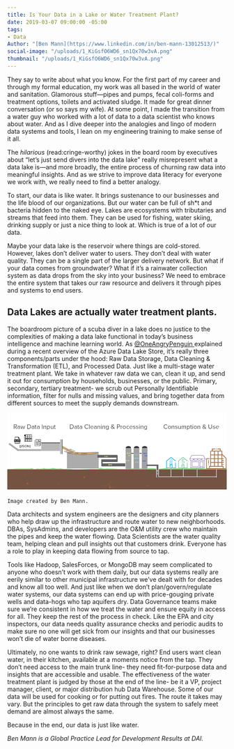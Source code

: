 ```yaml
---
title: Is Your Data in a Lake or Water Treatment Plant?
date: 2019-03-07 09:00:00 -05:00
tags:
- Data
Author: "[Ben Mann](https://www.linkedin.com/in/ben-mann-13012513/)"
social-image: "/uploads/1_KiGsfO6WD6_sn1Qx70w3vA.png"
thumbnail: "/uploads/1_KiGsfO6WD6_sn1Qx70w3vA.png"
---
```


They say to write about what you know. For the first part of my career and through my formal education, my work was all based in the world of water and sanitation. Glamorous stuff—pipes and pumps, fecal coli-forms and treatment options, toilets and activated sludge. It made for great dinner conversation (or so says my wife). At some point, I made the transition from a water guy who worked with a lot of data to a data scientist who knows about water. And as I dive deeper into the analogies and lingo of modern data systems and tools, I lean on my engineering training to make sense of it all.

The *hilarious* (read:cringe-worthy) jokes in the board room by executives about “let’s just send divers into the data lake” really misrepresent what a data lake is—and more broadly, the entire process of churning raw data into meaningful insights. And as we strive to improve data literacy for everyone we work with, we really need to find a better analogy.

To start, our data is like water. It brings sustenance to our businesses and the life blood of our organizations. But our water can be full of sh\*t and bacteria hidden to the naked eye. Lakes are ecosystems with tributaries and streams that feed into them. They can be used for fishing, water skiing, drinking supply or just a nice thing to look at. Which is true of a lot of our data.

Maybe your data lake is the reservoir where things are cold-stored. However, lakes don’t deliver water to users. They don’t deal with water quality. They can be a single part of the larger delivery network. But what if your data comes from groundwater? What if it’s a rainwater collection system as data drops from the sky into your business? We need to embrace the entire system that takes our raw resource and delivers it through pipes and systems to end users.

## Data Lakes are actually water treatment plants.

The boardroom picture of a scuba diver in a lake does no justice to the complexities of making a data lake functional in today’s business intelligence and machine learning world. As [@OneAngryPenguin ](https://twitter.com/oneangrypenguin)explained during a recent overview of the Azure Data Lake Store, it’s really three components/parts under the hood: Raw Data Storage, Data Cleaning & Transformation (ETL), and Processed Data. Just like a multi-stage water treatment plant. We take in whatever raw data we can, clean it up, and send it out for consumption by households, businesses, or the public. Primary, secondary, tertiary treatment- we scrub out Personally Identifiable information, filter for nulls and missing values, and bring together data from different sources to meet the supply demands downstream.

![1_KiGsfO6WD6_sn1Qx70w3vA.png](/uploads/1_KiGsfO6WD6_sn1Qx70w3vA.png)

`Image created by Ben Mann.`

Data architects and system engineers are the designers and city planners who help draw up the infrastructure and route water to new neighborhoods. DBAs, SysAdmins, and developers are the O&M utility crew who maintain the pipes and keep the water flowing. Data Scientists are the water quality team, helping clean and pull insights out that customers drink. Everyone has a role to play in keeping data flowing from source to tap.

Tools like Hadoop, SalesForces, or MongoDB may seem complicated to anyone who doesn’t work with them daily, but our data systems really are eerily similar to other municipal infrastructure we’ve dealt with for decades and know all too well. And just like when we don’t plan/govern/regulate water systems, our data systems can end up with price-gouging private wells and data-hogs who tap aquifers dry. Data Governance teams make sure we’re consistent in how we treat the water and ensure equity in access for all. They keep the rest of the process in check. Like the EPA and city inspectors, our data needs quality assurance checks and periodic audits to make sure no one will get sick from our insights and that our businesses won’t die of water borne diseases.

Ultimately, no one wants to drink raw sewage, right? End users want clean water, in their kitchen, available at a moments notice from the tap. They don’t need access to the main trunk line- they need fit-for-purpose data and insights that are accessible and usable. The effectiveness of the water treatment plant is judged by those at the end of the line- be it a VP, project manager, client, or major distribution hub Data Warehouse. Some of our data will be used for cooking or for putting out fires. The route it takes may vary. But the principles to get raw data through the system to safely meet demand are almost always the same.

Because in the end, our data is just like water.

*Ben Mann is a Global Practice Lead for Development Results at DAI.*